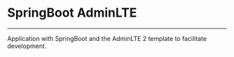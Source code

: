 # SpringBoot AdminLTE 
---

Application with SpringBoot and the AdminLTE 2 template to facilitate development.


